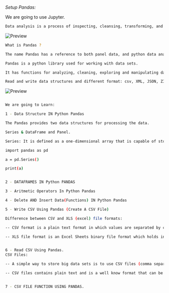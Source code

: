 *Setup Pandas:*

We are going to use Jupyter.

```bash
Data analysis is a process of inspecting, cleansing, transforming, and modeling data with the goal of discovering useful information, informing conclusions, and supporting decision-making.
```

![Preview](https://github.com/patbi/100_Days_of_Data_Engineering_ML_AI/blob/main/Module_13_Data_science/Pandas/Jupyter1.PNG)


```bash
What is Pandas ?

The name Pandas has a reference to both panel data, and python data analysis and was created by Wes Mckinney in 2008.

Pandas is a python library used for working with data sets.

It has functions for analyzing, cleaning, exploring and manipulating data.

Read and write data structures and different format: csv, XML, JSON, ZIP etc.
```



![Preview](https://github.com/patbi/100_Days_of_Data_Engineering_ML_AI/blob/main/Module_13_Data_science/Pandas/Jupyter2.PNG)



```bash

We are going to Learn:

1 - Data Structure IN Python Pandas

The Pandas provides two data structures for processing the data.

Series & DataFrame and Panel.

Series: It is defined as a one-dimensional array that is capable of storing various data types.

import pandas as pd

a = pd.Series()

print(a)


2 - DATAFRAMES IN Python PANDAS

3 - Aritmetic Operators In Python Pandas

4 - Delete AND Insert Data(Functions) IN Python Pandas

5 - Write CSV Using Pandas (Create A CSV File)

Difference between CSV and XLS (excel) file formats:

-- CSV format is a plain text format in which values are separated by commas (commas separated values).

-- XLS file format is an Excel Sheets binary file format which holds information about all the worksheets in a file, including both content and formatting.


6 - Read CSV Using Pandas.
CSV Files:

-- A simple way to store big data sets is to use CSV files (comma separated files).

-- CSV files contains plain text and is a well know format that can be read by everyone including Pandas.


7 - CSV FILE FUNCTION USING PANDAS.



```